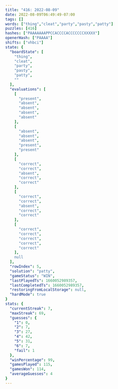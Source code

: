 ```yaml
---
title: "416: 2022-08-09"
date: 2022-08-09T06:49:49-07:00
tags: []
words: ["thing","cleat","party","pasty","patty"]
puzzles: [416]
hashes: ["PAAAAAAAPPCCACCCCACCCCCCCXXXXX"]
openerHash: ["PAAAA"]
shifts: ["vhbci"]
state: {
  "boardState": [
    "thing",
    "cleat",
    "party",
    "pasty",
    "patty",
    ""
  ],
  "evaluations": [
    [
      "present",
      "absent",
      "absent",
      "absent",
      "absent"
    ],
    [
      "absent",
      "absent",
      "absent",
      "present",
      "present"
    ],
    [
      "correct",
      "correct",
      "absent",
      "correct",
      "correct"
    ],
    [
      "correct",
      "correct",
      "absent",
      "correct",
      "correct"
    ],
    [
      "correct",
      "correct",
      "correct",
      "correct",
      "correct"
    ],
    null
  ],
  "rowIndex": 5,
  "solution": "patty",
  "gameStatus": "WIN",
  "lastPlayedTs": 1660052989357,
  "lastCompletedTs": 1660052989357,
  "restoringFromLocalStorage": null,
  "hardMode": true
}
stats: {
  "currentStreak": 7,
  "maxStreak": 69,
  "guesses": {
    "1": 0,
    "2": 7,
    "3": 27,
    "4": 42,
    "5": 31,
    "6": 7,
    "fail": 1
  },
  "winPercentage": 99,
  "gamesPlayed": 115,
  "gamesWon": 114,
  "averageGuesses": 4
}
---
```


<!-- more -->
